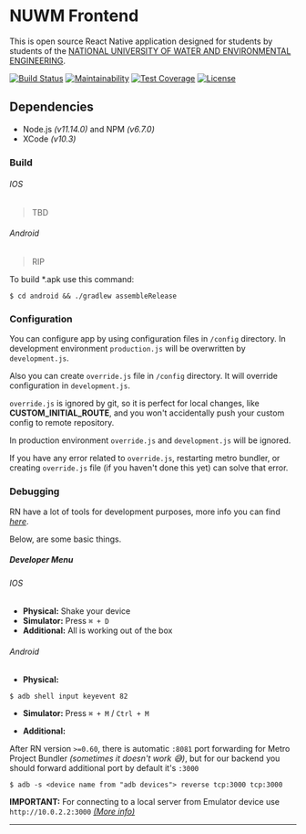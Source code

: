 # NUWM Frontend
This is open source React Native application designed for students by students of the [NATIONAL UNIVERSITY OF WATER AND ENVIRONMENTAL ENGINEERING](http://en.nuwm.edu.ua/).

[![Build Status](https://travis-ci.com/dooptha/nuwm-frontend.svg?branch=develop)](https://travis-ci.com/dooptha/nuwm-frontend)
[![Maintainability](https://api.codeclimate.com/v1/badges/470fde4b1b8945fba5f0/maintainability)](https://codeclimate.com/github/dooptha/nuwm-frontend/maintainability)
[![Test Coverage](https://api.codeclimate.com/v1/badges/470fde4b1b8945fba5f0/test_coverage)](https://codeclimate.com/github/dooptha/nuwm-frontend/test_coverage)
[![License](http://img.shields.io/:license-mit-blue.svg?style=flat-square)](http://badges.mit-license.org)

## Dependencies
 * Node.js _(v11.14.0)_ and NPM _(v6.7.0)_
 * XCode _(v10.3)_

### Build

###### IOS

>TBD

###### Android
>RIP

To build *.apk use this command:
```console
$ cd android && ./gradlew assembleRelease
```

### Configuration

You can configure app by using configuration files in `/config` directory.
In development environment `production.js` will be overwritten by `development.js`.

Also you can create `override.js` file in `/config` directory.
It will override configuration in `development.js`.

`override.js` is ignored by git, so it is perfect for local changes, like **CUSTOM_INITIAL_ROUTE**, and you won't
accidentally push your custom config to remote repository.


In production environment `override.js` and `development.js` will be ignored.

If you have any error related to `override.js`, restarting metro bundler, or creating `override.js` file (if you haven't done this yet) can solve that error.


### Debugging

RN have a lot of tools for development purposes, more info you can find [_here_](https://facebook.github.io/react-native/docs/debugging).

Below, are some basic things.

##### Developer Menu
###### IOS

- **Physical:** Shake your device
- **Simulator:** Press `⌘ + D`
- **Additional:** All is working out of the box

###### Android

- **Physical:**
```console
$ adb shell input keyevent 82
```
- **Simulator:** Press `⌘ + M` / `Ctrl + M`

- **Additional:**

After RN version `>=0.60`, there is automatic `:8081` port forwarding for Metro Project Bundler _(sometimes it doesn't work :sweat_smile:)_,
but for our backend you should forward additional port by default it's `:3000`

```console
$ adb -s <device name from "adb devices"> reverse tcp:3000 tcp:3000
```

 **IMPORTANT:** For connecting to a local server from Emulator device use `http://10.0.2.2:3000` <a href="https://developer.android.com/studio/run/emulator-networking" target="_blank">_(More info)_</a>

___
